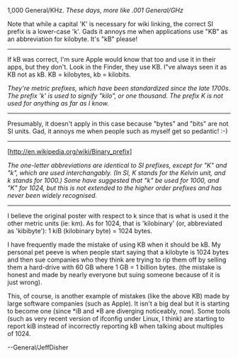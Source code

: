 1,000 General/KHz. *These days, more like .001 General/GHz*

Note that while a capital 'K' is necessary for wiki linking, the correct SI prefix is a lower-case 'k'.  Gads it annoys me when applications use "KB" as an abbreviation for kilobyte.  It's "kB" please! 

----

If kB was correct, I'm sure Apple would know that too and use it in their apps, but they don't. Look in the Finder, they use KB. I"ve always seen it as KB not as kB. KB = kilobytes, kb = kilobits.

*They're metric prefixes, which have been standardized since the late 1700s. The prefix 'k' is used to signify "kilo", or one thousand. The prefix K is not used for anything as far as I know.*

----

Presumably, it doesn't apply in this case because "bytes" and "bits" are not SI units. Gad, it annoys me when people such as myself get so pedantic!  :-)

----

[http://en.wikipedia.org/wiki/Binary_prefix]

*The one-letter abbreviations are identical to SI prefixes, except for "K" and "k", which are used interchangably. (In SI, K stands for the Kelvin unit, and k stands for 1000.) Some have suggested that "k" be used for 1000, and "K" for 1024, but this is not extended to the higher order prefixes and has never been widely recognised.*

----

I believe the original poster with respect to k since that is what is used it the other metric units (ie: km).  As for 1024, that is 'kilobinary' (or, abbreviated as 'kibibyte'):
1 kiB (kilobinary byte) = 1024 bytes.

I have frequently made the mistake of using KB when it should be kB.  My personal pet peeve is when people start saying that a kilobyte is 1024 bytes and then sue companies who they think are trying to rip them off by selling them a hard-drive with 60 GB where 1 GB = 1 billion bytes.  (the mistake is honest and made by nearly everyone but suing someone because of it is just wrong).

This, of course, is another example of mistakes (like the above KB) made by large software companies (such as Apple).  It isn't a big deal but it is starting to become one (since *iB and *B are diverging noticeably, now).  Some tools (such as very recent version of ifconfig under Linux, I think) are starting to report kiB instead of incorrectly reporting kB when talking about multiples of 1024.

--General/JeffDisher